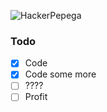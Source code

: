 ![HackerPepega](https://gridonyx.com/assets/img/hackerpepega.gif)

### Todo
 - [x] Code
 - [x] Code some more
 - [ ] ????
 - [ ] Profit
